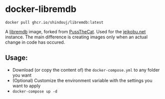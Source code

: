 # docker-libremdb

`docker pull ghcr.io/shindouj/libremdb:latest`

A [libremdb](https://github.com/zyachel/libremdb) image, forked from [PussTheCat](https://github.com/PussTheCat-org/docker-libremdb-quay).
Used for the [jeikobu.net](https://libremdb.jeikobu.net) instance. The main difference is creating images only when an actual change in code has occured.

## Usage:

- Download (or copy the content of) the `docker-compose.yml` to any folder you want
- (Optional) Customize the environment variable with the settings you want to apply
- `docker-compose up -d`
